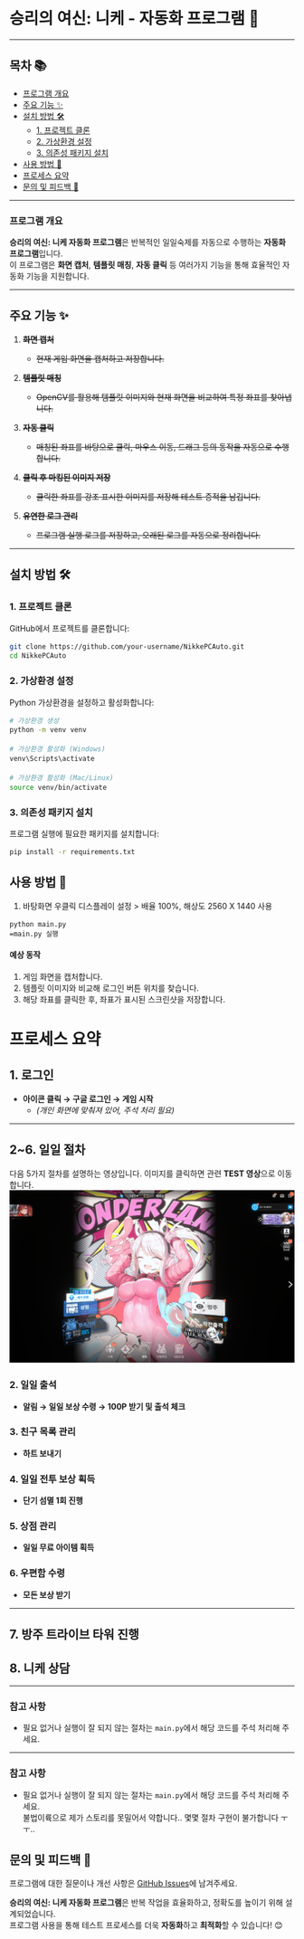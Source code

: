 # **승리의 여신: 니케 - 자동화 프로그램** 🚀

---

## **목차** 📚
- [프로그램 개요](#프로그램-개요)
- [주요 기능 ✨](#주요-기능-)
- [설치 방법 🛠️](#설치-방법-️)
  - [1. 프로젝트 클론](#1-프로젝트-클론)
  - [2. 가상환경 설정](#2-가상환경-설정)
  - [3. 의존성 패키지 설치](#3-의존성-패키지-설치)
- [사용 방법 🚀](#사용-방법-🚀)
- [프로세스 요약](#프로세스-요약)
- [문의 및 피드백 💬](#문의-및-피드백-💬)

---

### **프로그램 개요**
**승리의 여신: 니케 자동화 프로그램**은 반복적인 일일숙제를 자동으로 수행하는 **자동화 프로그램**입니다.  
이 프로그램은 **화면 캡처**, **템플릿 매칭**, **자동 클릭** 등 여러가지 기능을 통해 효율적인 자동화 기능을 지원합니다.

---

## **주요 기능** ✨

1. ~~**화면 캡처**~~  
   - ~~현재 게임 화면을 캡처하고 저장합니다.~~  

2. ~~**템플릿 매칭**~~  
   - ~~OpenCV를 활용해 템플릿 이미지와 현재 화면을 비교하여 특정 좌표를 찾아냅니다.~~  

3. ~~**자동 클릭**~~  
   - ~~매칭된 좌표를 바탕으로 클릭, 마우스 이동, 드래그 등의 동작을 자동으로 수행합니다.~~  

4. ~~**클릭 후 마킹된 이미지 저장**~~ 
   - ~~클릭한 좌표를 강조 표시한 이미지를 저장해 테스트 증적을 남깁니다.~~  

5. ~~**유연한 로그 관리**~~  
   - ~~프로그램 실행 로그를 저장하고, 오래된 로그를 자동으로 정리합니다.~~  

---

## **설치 방법** 🛠️

### **1. 프로젝트 클론**
GitHub에서 프로젝트를 클론합니다:
```bash
git clone https://github.com/your-username/NikkePCAuto.git
cd NikkePCAuto
```

### **2. 가상환경 설정**  
Python 가상환경을 설정하고 활성화합니다:

```bash
# 가상환경 생성
python -m venv venv

# 가상환경 활성화 (Windows)
venv\Scripts\activate

# 가상환경 활성화 (Mac/Linux)
source venv/bin/activate
```

### **3. 의존성 패키지 설치**  
프로그램 실행에 필요한 패키지를 설치합니다:

```bash
pip install -r requirements.txt
```

## **사용 방법** 🚀
1. 바탕화면 우클릭 디스플레이 설정 > 배율 100%, 해상도 2560 X 1440 사용 
```
python main.py
=main.py 실행
```
#### **예상 동작**  
1. 게임 화면을 캡처합니다.  
2. 템플릿 이미지와 비교해 로그인 버튼 위치를 찾습니다.  
3. 해당 좌표를 클릭한 후, 좌표가 표시된 스크린샷을 저장합니다.  

# **프로세스 요약**

## 1. 로그인
- **아이콘 클릭 → 구글 로그인 → 게임 시작**
  - *(개인 화면에 맞춰져 있어, 주석 처리 필요)*

---

## 2~6. 일일 절차
다음 5가지 절차를 설명하는 영상입니다. 이미지를 클릭하면 관련 **TEST 영상**으로 이동합니다.  
[![홈 화면](git/img/home.png)](https://www.youtube.com/watch?v=ot94f_7yCIQ)  

### **2. 일일 출석**
- **알림 → 일일 보상 수령 → 100P 받기 및 출석 체크**

### **3. 친구 목록 관리**
- **하트 보내기**

### **4. 일일 전투 보상 획득**
- **단기 섬멸 1회 진행**

### **5. 상점 관리**
- **일일 무료 아이템 획득**

### **6. 우편함 수령**
- **모든 보상 받기**

---

## 7. 방주 트라이브 타워 진행

## 8. 니케 상담

---

### **참고 사항**
- 필요 없거나 실행이 잘 되지 않는 절차는 `main.py`에서 해당 코드를 주석 처리해 주세요.


---

### **참고 사항**
- 필요 없거나 실행이 잘 되지 않는 절차는 `main.py`에서 해당 코드를 주석 처리해 주세요.<br>
불법이륙으로 제가 스토리를 못밀어서 약합니다.. 몇몇 절차 구현이 불가합니다 ㅜㅜ..

## **문의 및 피드백** 💬  
프로그램에 대한 질문이나 개선 사항은 [GitHub Issues](https://github.com/EazyNick/NikkePCAuto/issues)에 남겨주세요. <br>

**승리의 여신: 니케 자동화 프로그램**은 반복 작업을 효율화하고, 정확도를 높이기 위해 설계되었습니다.  
프로그램 사용을 통해 테스트 프로세스를 더욱 **자동화**하고 **최적화**할 수 있습니다! 😊
